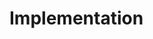 # Implementation

<pre>
<code>

<script language=”javascript”>
/**
* 删除左右两端的空格
*/
String.prototype.trim=function()
{
     return this.replace(/(^\s*)|(\s*$)/g, ”);
}
/**
* 删除左边的空格
*/
String.prototype.ltrim=function()
{
     return this.replace(/(^\s*)/g,”);
}
/**
* 删除右边的空格
*/
String.prototype.rtrim=function()
{
     return this.replace(/(\s*$)/g,”);
}
</script>

</code>
</pre>